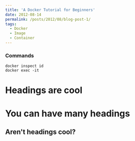 ```yaml
---
title: 'A Docker Tutorial for Beginners'
date: 2012-08-14
permalink: /posts/2012/08/blog-post-1/
tags:
  - Docker
  - Image
  - Container
---
```


### Commands
```shell
docker inspect id
docker exec -it
```

Headings are cool
======

You can have many headings
======

Aren't headings cool?
------